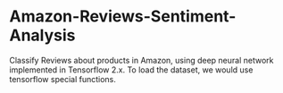 # Amazon-Reviews-Sentiment-Analysis
Classify Reviews about products in Amazon, using deep neural network implemented in Tensorflow 2.x.
To load the dataset, we would use tensorflow special functions.
